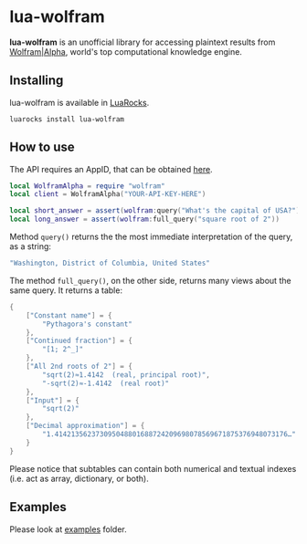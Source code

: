 # lua-wolfram

**lua-wolfram** is an unofficial library for accessing plaintext results from [Wolfram|Alpha](https://www.wolframalpha.com), world's top computational knowledge engine.

## Installing

lua-wolfram is available in [LuaRocks](https://luarocks.org/modules/leopiccionia/lua-wolfram).

```
luarocks install lua-wolfram
```

## How to use

The API requires an AppID, that can be obtained [here](https://products.wolframalpha.com/api/).

```lua
local WolframAlpha = require "wolfram"
local client = WolframAlpha("YOUR-API-KEY-HERE")

local short_answer = assert(wolfram:query("What's the capital of USA?"))
local long_answer = assert(wolfram:full_query("square root of 2"))
```

Method `query()` returns the the most immediate interpretation of the query, as a string:

```lua
"Washington, District of Columbia, United States"
```

The method `full_query()`, on the other side, returns many views about the same query. It returns a table:

```lua
{
    ["Constant name"] = {
        "Pythagora's constant"
    },
    ["Continued fraction"] = {
        "[1; 2^_]"
    },
    ["All 2nd roots of 2"] = {
        "sqrt(2)≈1.4142  (real, principal root)",
        "-sqrt(2)≈-1.4142  (real root)"
    },
    ["Input"] = {
        "sqrt(2)"
    },
    ["Decimal approximation"] = {
        "1.414213562373095048801688724209698078569671875376948073176…"
    }
}
```

Please notice that subtables can contain both numerical and textual indexes (i.e. act as array, dictionary, or both).

## Examples

Please look at [examples](/examples) folder.